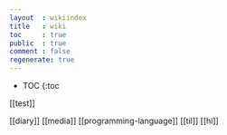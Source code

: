 ```yaml
---
layout  : wikiindex
title   : wiki
toc     : true
public  : true
comment : false
regenerate: true
---
```


* TOC
{:toc


[[test]]

[[diary]]
[[media]]
[[programming-language]]
[[til]]
[[hi]]
